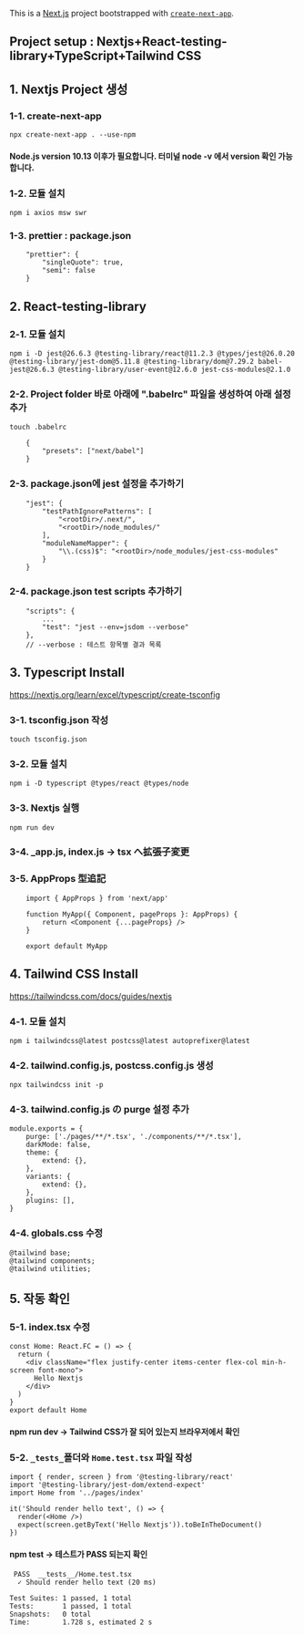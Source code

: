 This is a [Next.js](https://nextjs.org/) project bootstrapped with [`create-next-app`](https://github.com/vercel/next.js/tree/canary/packages/create-next-app).

## Project setup : Nextjs+React-testing-library+TypeScript+Tailwind CSS

## 1. Nextjs Project 생성

### 1-1. create-next-app

    npx create-next-app . --use-npm

#### Node.js version 10.13 이후가 필요합니다. 터미널 node -v 에서 version 확인 가능합니다.

### 1-2. 모듈 설치

    npm i axios msw swr

### 1-3. prettier : package.json

```
    "prettier": {
        "singleQuote": true,
        "semi": false
    }
```

## 2. React-testing-library

### 2-1. 모듈 설치

    npm i -D jest@26.6.3 @testing-library/react@11.2.3 @types/jest@26.0.20 @testing-library/jest-dom@5.11.8 @testing-library/dom@7.29.2 babel-jest@26.6.3 @testing-library/user-event@12.6.0 jest-css-modules@2.1.0

### 2-2. Project folder 바로 아래에 ".babelrc" 파일을 생성하여 아래 설정 추가

    touch .babelrc

```
    {
        "presets": ["next/babel"]
    }
```

### 2-3. package.json에 jest 설정을 추가하기

```
    "jest": {
        "testPathIgnorePatterns": [
            "<rootDir>/.next/",
            "<rootDir>/node_modules/"
        ],
        "moduleNameMapper": {
            "\\.(css)$": "<rootDir>/node_modules/jest-css-modules"
        }
    }
```

### 2-4. package.json test scripts 추가하기

```
    "scripts": {
        ...
        "test": "jest --env=jsdom --verbose"
    },
    // --verbose : 테스트 항목별 결과 목록
```

## 3. Typescript Install

https://nextjs.org/learn/excel/typescript/create-tsconfig

### 3-1. tsconfig.json 작성

    touch tsconfig.json

### 3-2. 모듈 설치

    npm i -D typescript @types/react @types/node

### 3-3. Nextjs 실행

    npm run dev

### 3-4. \_app.js, index.js -> tsx へ拡張子変更

### 3-5. AppProps 型追記

```
    import { AppProps } from 'next/app'

    function MyApp({ Component, pageProps }: AppProps) {
        return <Component {...pageProps} />
    }

    export default MyApp
```

## 4. Tailwind CSS Install

https://tailwindcss.com/docs/guides/nextjs

### 4-1. 모듈 설치

    npm i tailwindcss@latest postcss@latest autoprefixer@latest

### 4-2. tailwind.config.js, postcss.config.js 생성

    npx tailwindcss init -p

### 4-3. tailwind.config.js の purge 설정 추가

```
module.exports = {
    purge: ['./pages/**/*.tsx', './components/**/*.tsx'],
    darkMode: false,
    theme: {
        extend: {},
    },
    variants: {
        extend: {},
    },
    plugins: [],
}
```

### 4-4. globals.css 수정

```
@tailwind base;
@tailwind components;
@tailwind utilities;
```

## 5. 작동 확인

### 5-1. index.tsx 수정

```
const Home: React.FC = () => {
  return (
    <div className="flex justify-center items-center flex-col min-h-screen font-mono">
      Hello Nextjs
    </div>
  )
}
export default Home
```

#### npm run dev -> Tailwind CSS가 잘 되어 있는지 브라우저에서 확인

### 5-2. `_tests_`폴더와 `Home.test.tsx` 파일 작성

```
import { render, screen } from '@testing-library/react'
import '@testing-library/jest-dom/extend-expect'
import Home from '../pages/index'

it('Should render hello text', () => {
  render(<Home />)
  expect(screen.getByText('Hello Nextjs')).toBeInTheDocument()
})
```

#### npm test -> 테스트가 PASS 되는지 확인

```
 PASS  __tests__/Home.test.tsx
  ✓ Should render hello text (20 ms)

Test Suites: 1 passed, 1 total
Tests:       1 passed, 1 total
Snapshots:   0 total
Time:        1.728 s, estimated 2 s
```
